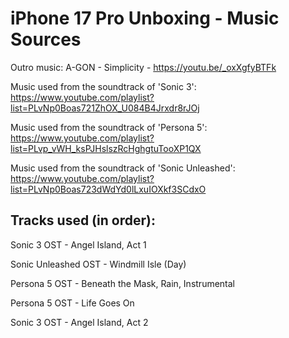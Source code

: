 # iPhone 17 Pro Unboxing - Music Sources

Outro music:
A-GON - Simplicity - https://youtu.be/_oxXgfyBTFk

Music used from the soundtrack of 'Sonic 3': https://www.youtube.com/playlist?list=PLvNp0Boas721ZhOX_U084B4Jrxdr8rJOj

Music used from the soundtrack of 'Persona 5': https://www.youtube.com/playlist?list=PLvp_vWH_ksPJHslszRcHghgtuTooXP1QX

Music used from the soundtrack of 'Sonic Unleashed': https://www.youtube.com/playlist?list=PLvNp0Boas723dWdYd0lLxuIOXkf3SCdxO

## Tracks used (in order):

Sonic 3 OST - Angel Island, Act 1

Sonic Unleashed OST - Windmill Isle (Day)

Persona 5 OST - Beneath the Mask, Rain, Instrumental

Persona 5 OST - Life Goes On

Sonic 3 OST - Angel Island, Act 2
